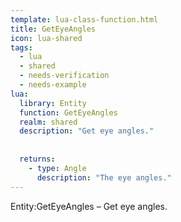```yaml
---
template: lua-class-function.html
title: GetEyeAngles
icon: lua-shared
tags:
  - lua
  - shared
  - needs-verification
  - needs-example
lua:
  library: Entity
  function: GetEyeAngles
  realm: shared
  description: "Get eye angles."
  
  
  returns:
    - type: Angle
      description: "The eye angles."
---
```


<div class="lua__search__keywords">
Entity:GetEyeAngles &#x2013; Get eye angles.
</div>
